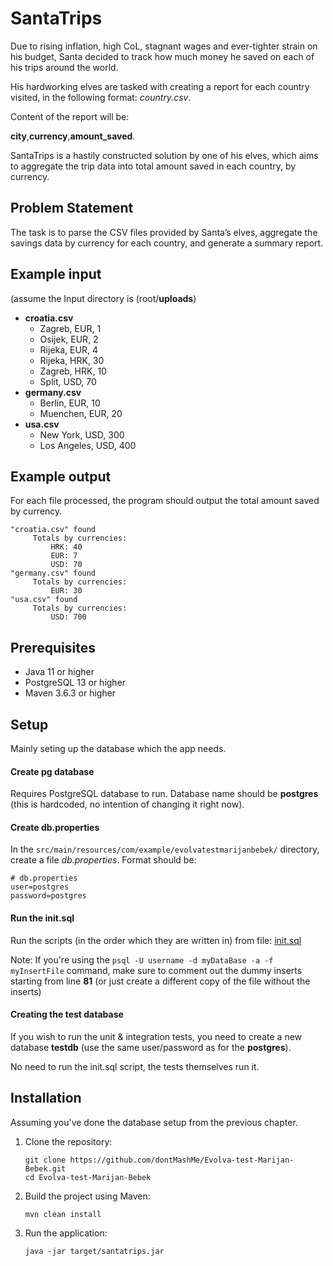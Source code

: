 # SantaTrips

Due to rising inflation, high CoL, stagnant wages and ever-tighter strain on his budget, Santa decided to track how much money he saved on each of his trips around the world. 

His hardworking elves are tasked with creating a report for each country visited, in the following format: *country.csv*. 

Content of the report will be:

**city**,**currency**,**amount_saved**.

SantaTrips is a hastily constructed solution by one of his elves, which aims to aggregate the trip data into total amount saved in each country, by currency.

## Problem Statement
The task is to parse the CSV files provided by Santa’s elves, aggregate the savings data by currency for each country, and generate a summary report.

## Example input
(assume the Input directory is (root/**uploads**)

* **croatia.csv**
    * Zagreb, EUR, 1
    * Osijek, EUR, 2
    * Rijeka, EUR, 4
    * Rijeka, HRK, 30
    * Zagreb, HRK, 10
    * Split, USD, 70
* **germany.csv**
    * Berlin, EUR, 10
    * Muenchen, EUR, 20
* **usa.csv**
    * New York, USD, 300
    * Los Angeles, USD, 400

## Example output
For each file processed, the program should output the total amount saved by currency.

```
"croatia.csv" found
     Totals by currencies:
         HRK: 40
         EUR: 7
         USD: 70
"germany.csv" found
     Totals by currencies:
         EUR: 30
"usa.csv" found
     Totals by currencies:
         USD: 700
```

## Prerequisites
* Java 11 or higher
* PostgreSQL 13 or higher
* Maven 3.6.3 or higher

## Setup
Mainly seting up the database which the app needs.

#### Create pg database
Requires PostgreSQL database to run. Database name should be **postgres** (this is hardcoded, no intention of changing it right now).

#### Create db.properties
In the `src/main/resources/com/example/evolvatestmarijanbebek/` directory, create a file *db.properties*.
Format should be: 
```
# db.properties
user=postgres
password=postgres
```

#### Run the init.sql
Run the scripts (in the order which they are written in) from file: [init.sql](https://github.com/dontMashMe/Evolva-test-Marijan-Bebek/blob/master/src/test/resources/init.sql)

Note:
If you're using the `psql -U username -d myDataBase -a -f myInsertFile` command, make sure to comment out the dummy inserts starting from line **81** (or just create a different copy of the file without the inserts)

#### Creating the test database
If you wish to run the unit & integration tests, you need to create a new database **testdb** (use the same user/password as for the **postgres**). 

No need to run the init.sql script, the tests themselves run it.

## Installation
Assuming you've done the database setup from the previous chapter.

1. Clone the repository:
    ```
    git clone https://github.com/dontMashMe/Evolva-test-Marijan-Bebek.git
    cd Evolva-test-Marijan-Bebek
    ```

2. Build the project using Maven:
    ```
    mvn clean install
    ```

3. Run the application:
    ```
    java -jar target/santatrips.jar
    ```

